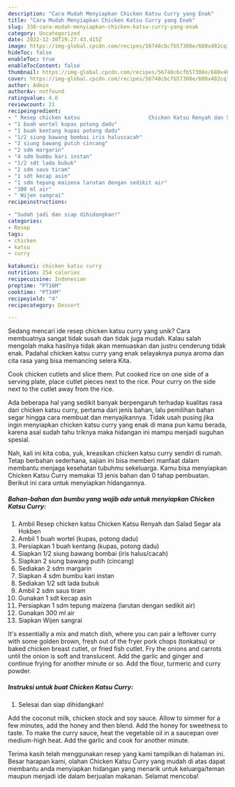 ```yaml
---
description: "Cara Mudah Menyiapkan Chicken Katsu Curry yang Enak"
title: "Cara Mudah Menyiapkan Chicken Katsu Curry yang Enak"
slug: 338-cara-mudah-menyiapkan-chicken-katsu-curry-yang-enak
category: Uncategorized
date: 2022-12-30T19:27:43.415Z
image: https://img-global.cpcdn.com/recipes/56748cbcfb57308e/680x482cq70/chicken-katsu-curry-foto-resep-utama.jpg
hideToc: false
enableToc: true
enableTocContent: false
thumbnail: https://img-global.cpcdn.com/recipes/56748cbcfb57308e/680x482cq70/chicken-katsu-curry-foto-resep-utama.jpg
cover: https://img-global.cpcdn.com/recipes/56748cbcfb57308e/680x482cq70/chicken-katsu-curry-foto-resep-utama.jpg
author: Admin
authorAv: notfound
ratingvalue: 4.6
reviewcount: 21
recipeingredient:
- " Resep chicken katsu                      Chicken Katsu Renyah dan Salad Segar ala Hokben"
- "1 buah wortel kupas potong dadu"
- "1 buah kentang kupas potong dadu"
- "1/2 siung bawang bombai iris haluscacah"
- "2 siung bawang putih cincang"
- "2 sdm margarin"
- "4 sdm bumbu kari instan"
- "1/2 sdt lada bubuk"
- "2 sdm saus tiram"
- "1 sdt kecap asin"
- "1 sdm tepung maizena larutan dengan sedikit air"
- "300 ml air"
- " Wijen sangrai"
recipeinstructions:

- "Sudah jadi dan siap dihidangkan!"
categories:
- Resep
tags:
- chicken
- katsu
- curry

katakunci: chicken katsu curry 
nutrition: 254 calories
recipecuisine: Indonesian
preptime: "PT16M"
cooktime: "PT34M"
recipeyield: "4"
recipecategory: Dessert

---
```





Sedang mencari ide resep chicken katsu curry yang unik? Cara membuatnya sangat tidak susah dan tidak juga mudah. Kalau salah mengolah maka hasilnya tidak akan memuaskan dan justru cenderung tidak enak. Padahal chicken katsu curry yang enak selayaknya punya aroma dan cita rasa yang bisa memancing selera Kita.





Cook chicken cutlets and slice them. Put cooked rice on one side of a serving plate, place cutlet pieces next to the rice. Pour curry on the side next to the cutlet away from the rice.

Ada beberapa hal yang sedikit banyak berpengaruh terhadap kualitas rasa dari chicken katsu curry, pertama dari jenis bahan, lalu pemilihan bahan segar hingga cara membuat dan menyajikannya. Tidak usah pusing jika ingin menyiapkan chicken katsu curry yang enak di mana pun kamu berada, karena asal sudah tahu triknya maka hidangan ini mampu menjadi suguhan spesial.






Nah, kali ini kita coba, yuk, kreasikan chicken katsu curry sendiri di rumah. Tetap berbahan sederhana, sajian ini bisa memberi manfaat dalam membantu menjaga kesehatan tubuhmu sekeluarga. Kamu bisa menyiapkan Chicken Katsu Curry memakai 13 jenis bahan dan 0 tahap pembuatan. Berikut ini cara untuk menyiapkan hidangannya.

<!--inarticleads1-->

##### Bahan-bahan dan bumbu yang wajib ada untuk menyiapkan Chicken Katsu Curry:

1. Ambil  Resep chicken katsu                      Chicken Katsu Renyah dan Salad Segar ala Hokben
1. Ambil 1 buah wortel (kupas, potong dadu)
1. Persiapkan 1 buah kentang (kupas, potong dadu)
1. Siapkan 1/2 siung bawang bombai (iris halus/cacah)
1. Siapkan 2 siung bawang putih (cincang)
1. Sediakan 2 sdm margarin
1. Siapkan 4 sdm bumbu kari instan
1. Sediakan 1/2 sdt lada bubuk
1. Ambil 2 sdm saus tiram
1. Gunakan 1 sdt kecap asin
1. Persiapkan 1 sdm tepung maizena (larutan dengan sedikit air)
1. Gunakan 300 ml air
1. Siapkan  Wijen sangrai


It&#39;s essentially a mix and match dish, where you can pair a leftover curry with some golden brown, fresh out of the fryer pork chops (tonkatsu) or baked chicken breast cutlet, or fried fish cutlet. Fry the onions and carrots until the onion is soft and translucent. Add the garlic and ginger and continue frying for another minute or so. Add the flour, turmeric and curry powder. 

<!--inarticleads2-->

##### Instruksi untuk buat Chicken Katsu Curry:


1. Selesai dan siap dihidangkan!

Add the coconut milk, chicken stock and soy sauce. Allow to simmer for a few minutes, add the honey and then blend. Add the honey for sweetness to taste. To make the curry sauce, heat the vegetable oil in a saucepan over medium-high heat. Add the garlic and cook for another minute. 

Terima kasih telah menggunakan resep yang kami tampilkan di halaman ini. Besar harapan kami, olahan Chicken Katsu Curry yang mudah di atas dapat membantu anda menyiapkan hidangan yang menarik untuk keluarga/teman maupun menjadi ide dalam berjualan makanan. Selamat mencoba!
